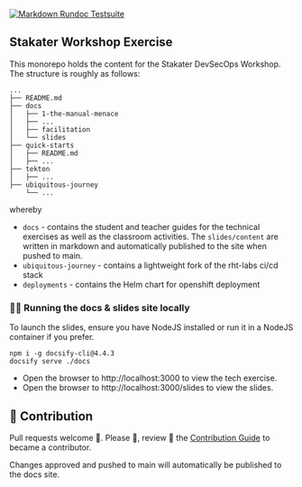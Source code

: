 [![Markdown Rundoc Testsuite](https://github.com/rht-labs/tech-exercise/actions/workflows/run_tests.yaml/badge.svg)](https://github.com/rht-labs/tech-exercise/actions/workflows/run_tests.yaml)

## Stakater Workshop Exercise

This monorepo holds the content for the Stakater DevSecOps Workshop. The structure is roughly as follows:

```
...
├── README.md
├── docs
│   ├── 1-the-manual-menace
│   ├── ...
│   ├── facilitation
│   └── slides
├── quick-starts
│   ├── README.md
│   ├── ...
├── tekton
│   ├── ...
├── ubiquitous-journey
    └── ...
```

whereby

* `docs` - contains the student and teacher guides for the technical exercises as well as the classroom
activities. The `slides/content` are written in markdown and automatically published to the site when pushed to main.
* `ubiquitous-journey` -  contains a lightweight fork of the rht-labs ci/cd stack
* `deployments` - contains the Helm chart for openshift deployment

### 🏃‍♀️ Running the docs & slides site locally

To launch the slides, ensure you have NodeJS installed or run it in a NodeJS container if you prefer.

```shell
npm i -g docsify-cli@4.4.3
docsify serve ./docs
```

* Open the browser to http://localhost:3000 to view the tech exercise.
* Open the browser to http://localhost:3000/slides to view the slides.

## 🎃 Contribution

Pull requests welcome 🎃. Please 🙏, review 👀 the [Contribution Guide](./CONTRIBUTING.md) to became a contributor.

Changes approved and pushed to main will automatically be published to the docs site.
